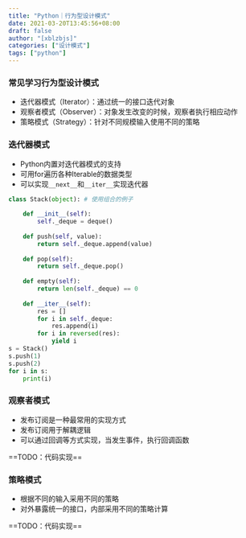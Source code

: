 ```yaml
---
title: "Python｜行为型设计模式"
date: 2021-03-20T13:45:56+08:00
draft: false
author: "[xblzbjs]"
categories: ["设计模式"]
tags: ["python"]
---
```


### 常见学习行为型设计模式

- 迭代器模式（Iterator）：通过统一的接口迭代对象
- 观察者模式（Observer）：对象发生改变的时候，观察者执行相应动作
- 策略模式（Strategy）：针对不同规模输入使用不同的策略



### 迭代器模式

- Python内置对迭代器模式的支持
- 可用for遍历各种Iterable的数据类型
- 可以实现`__next__`和`__iter__`实现迭代器

```python
class Stack(object): # 使用组合的例子
	
	def __init__(self):
		self._deque = deque()
	
	def push(self, value):
		return self._deque.append(value)
		
	def pop(self):
		return self._deque.pop()
	
	def empty(self):
		return len(self._deque) == 0
		
	def __iter__(self):
		res = []
		for i in self._deque:
			res.append(i)
		for i in reversed(res):
			yield i 
s = Stack()
s.push(1)
s.push(2)
for i in s:
	print(i)
```



### 观察者模式

- 发布订阅是一种最常用的实现方式
- 发布订阅用于解耦逻辑
- 可以通过回调等方式实现，当发生事件，执行回调函数 

==TODO：代码实现==



### 策略模式

- 根据不同的输入采用不同的策略
- 对外暴露统一的接口，内部采用不同的策略计算

==TODO：代码实现==